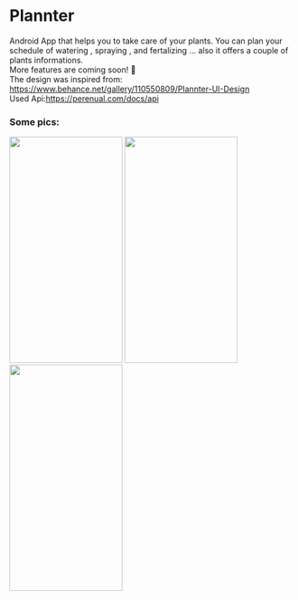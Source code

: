 # Plannter
Android App that helps you to take care of your plants.
You can plan your schedule of watering , spraying , and fertalizing ... also it offers a couple of plants informations.<br/>
More features are coming soon! :eyes:
<br/>The design was inspired from: <a ref=https://www.behance.net/gallery/110550809/Plannter-UI-Design>https://www.behance.net/gallery/110550809/Plannter-UI-Design</a>
<br/>Used Api:<a ref=https://perenual.com/docs/api>https://perenual.com/docs/api</a>
<h3>Some pics:</h3>

  <img src="https://github.com/Meriem453/Plannter/assets/75329424/ab4d1a64-6893-41bf-b1e1-9ec974fc0d29.PNG" height=400 width=200 padding=30>
<img src="https://github.com/Meriem453/Plannter/assets/75329424/7aaee842-64f4-4362-9085-f612b3530ef0.PNG" height=400 width=200>
<img src="https://github.com/Meriem453/Plannter/assets/75329424/edb71875-3656-4987-ba9c-7ce5a27a06bc.PNG" height=400 width=200>




